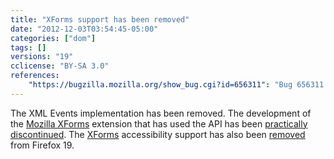 ```yaml
---
title: "XForms support has been removed"
date: "2012-12-03T03:54:45-05:00"
categories: ["dom"]
tags: []
versions: "19"
cclicense: "BY-SA 3.0"
references:
    "https://bugzilla.mozilla.org/show_bug.cgi?id=656311": "Bug 656311 – Remove XML Events, or improve the implementation"
---
```

The XML Events implementation has been removed. The development of the [Mozilla XForms](https://addons.mozilla.org/en-US/firefox/addon/mozilla-xforms/) extension that has used the API has been [practically discontinued](http://www.philipp-wagner.com/blog/2011/07/the-future-of-mozilla-xforms/). The [XForms](https://developer.mozilla.org/en-US/docs/XForms) accessibility support has also been [removed](https://bugzilla.mozilla.org/show_bug.cgi?id=811729) from Firefox 19.
